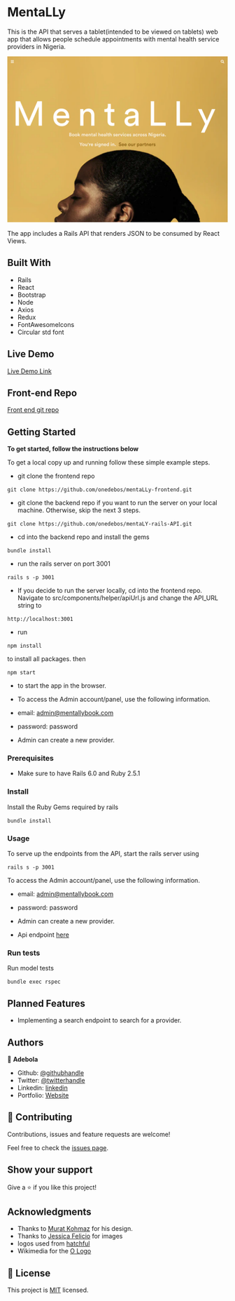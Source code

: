 # MentaLLy

This is the API that serves a tablet(intended to be viewed on tablets) web app that allows people schedule
appointments with mental health service providers in Nigeria.

![screenshot](./app_screenshot.png)

The app includes a Rails API that renders JSON to be consumed
by React Views.

## Built With

- Rails
- React
- Bootstrap
- Node
- Axios
- Redux
- FontAwesomeIcons
- Circular std font

## Live Demo

[Live Demo Link](https://mentallly.herokuapp.com)

## Front-end Repo

[Front end git repo](https://github.com/onedebos/mentaLLy-frontend)

## Getting Started

**To get started, follow the instructions below**

To get a local copy up and running follow these simple example steps.

- git clone the frontend repo

```
git clone https://github.com/onedebos/mentaLLy-frontend.git
```

- git clone the backend repo if you want to run the server on your local machine. Otherwise, skip the next 3 steps.

```
git clone https://github.com/onedebos/mentaLY-rails-API.git
```

- cd into the backend repo and install the gems

```
bundle install
```

- run the rails server on port 3001

```
rails s -p 3001
```

- If you decide to run the server locally, cd into the frontend repo. Navigate to src/components/helper/apiUrl.js and change the API_URL string to

```
http://localhost:3001
```

- run

```
npm install
```

to install all packages. then

```
npm start
```

- to start the app in the browser.

- To access the Admin account/panel, use the following information.

- email: admin@mentallybook.com
- password: password

- Admin can create a new provider.

### Prerequisites

- Make sure to have Rails 6.0 and Ruby 2.5.1

### Install

Install the Ruby Gems required by rails

```
bundle install
```

### Usage

To serve up the endpoints from the API, start the rails server using

```
rails s -p 3001
```

To access the Admin account/panel, use the following information.

- email: admin@mentallybook.com
- password: password

- Admin can create a new provider.

- Api endpoint [here](https://mentallly-api.herokuapp.com/api/v1/providers)

### Run tests

Run model tests

```
bundle exec rspec
```

## Planned Features
- Implementing a search endpoint to search for a provider.

## Authors

👤 **Adebola**

- Github: [@githubhandle](https://github.com/onedebos)
- Twitter: [@twitterhandle](https://twitter.com/debosthefirst)
- Linkedin: [linkedin](https://www.linkedin.com/in/adebola-niran/)
- Portfolio: [Website](https://elegant-borg-4081b7.netlify.com/#)

## 🤝 Contributing

Contributions, issues and feature requests are welcome!

Feel free to check the [issues page](issues/).

## Show your support

Give a ⭐️ if you like this project!

## Acknowledgments

- Thanks to [Murat Kohmaz](https://www.behance.net/gallery/26425031/Vespa-Responsive-Redesign) for his design.
- Thanks to [Jessica Felicio](https://unsplash.com/photos/QS9ZX5UnS14) for images
- logos used from [hatchful](https://www.bookmarks.design/media/image/hatchful.jpg)
- Wikimedia for the [O Logo](https://upload.wikimedia.org/wikipedia/commons/a/ab/Android_O_Preview_Logo.png)

## 📝 License

This project is [MIT](lic.url) licensed.
